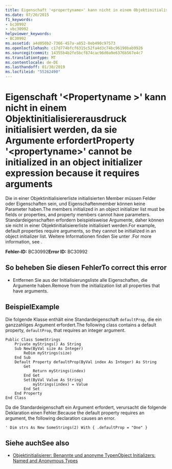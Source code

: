```yaml
---
title: Eigenschaft '<propertyname>' kann nicht in einem Objektinitialisiererausdruck initialisiert werden, da sie Argumente erfordert
ms.date: 07/20/2015
f1_keywords:
- bc30992
- vbc30992
helpviewer_keywords:
- BC30992
ms.assetid: a4d050b2-7366-457a-a852-8eb490c97573
ms.openlocfilehash: c17d774bfcf6315c52fa4d3c74bc96190bab9926
ms.sourcegitcommit: 14355b4b2fe5bcf874cac96d0a9e6376b567e4c7
ms.translationtype: MT
ms.contentlocale: de-DE
ms.lasthandoff: 01/30/2019
ms.locfileid: "55262490"
---
```

# <a name="property-propertyname-cannot-be-initialized-in-an-object-initializer-expression-because-it-requires-arguments"></a><span data-ttu-id="e253d-102">Eigenschaft '\<Propertyname >' kann nicht in einem Objektinitialisiererausdruck initialisiert werden, da sie Argumente erfordert</span><span class="sxs-lookup"><span data-stu-id="e253d-102">Property '\<propertyname>' cannot be initialized in an object initializer expression because it requires arguments</span></span>
<span data-ttu-id="e253d-103">Die in einer Objektinitialisiererliste initialisierten Member müssen Felder oder Eigenschaften sein, und Eigenschaftenmember können keine Parameter haben.</span><span class="sxs-lookup"><span data-stu-id="e253d-103">The members initialized in an object initializer list must be fields or properties, and property members cannot have parameters.</span></span> <span data-ttu-id="e253d-104">Standardeigenschaften erfordern beispielsweise Argumente, daher können sie nicht in einer Objektinitialisiererliste initialisiert werden.</span><span class="sxs-lookup"><span data-stu-id="e253d-104">For example, default properties require arguments, so they cannot be initialized in an object initializer list.</span></span> <span data-ttu-id="e253d-105">Weitere Informationen finden Sie unter .</span><span class="sxs-lookup"><span data-stu-id="e253d-105">For more information, see .</span></span>  
  
 <span data-ttu-id="e253d-106">**Fehler-ID:** BC30992</span><span class="sxs-lookup"><span data-stu-id="e253d-106">**Error ID:** BC30992</span></span>  
  
## <a name="to-correct-this-error"></a><span data-ttu-id="e253d-107">So beheben Sie diesen Fehler</span><span class="sxs-lookup"><span data-stu-id="e253d-107">To correct this error</span></span>  
  
-   <span data-ttu-id="e253d-108">Entfernen Sie aus der Initialisierungsliste alle Eigenschaften, die Argumente haben.</span><span class="sxs-lookup"><span data-stu-id="e253d-108">Remove from the initialization list all properties that have arguments.</span></span>  
  
## <a name="example"></a><span data-ttu-id="e253d-109">Beispiel</span><span class="sxs-lookup"><span data-stu-id="e253d-109">Example</span></span>  
 <span data-ttu-id="e253d-110">Die folgende Klasse enthält eine Standardeigenschaft `defaultProp`, die ein ganzzahliges Argument erfordert.</span><span class="sxs-lookup"><span data-stu-id="e253d-110">The following class contains a default property, `defaultProp`, that requires an integer argument.</span></span>  
  
```  
Public Class SomeStrings  
    Private myStrings() As String  
    Sub New(ByVal size As Integer)  
        ReDim myStrings(size)  
    End Sub  
    Default Property defaultProp(ByVal index As Integer) As String  
        Get  
            Return myStrings(index)  
        End Get  
        Set(ByVal Value As String)  
            myStrings(index) = Value  
        End Set  
    End Property  
End Class  
```  
  
 <span data-ttu-id="e253d-111">Da die Standardeigenschaft ein Argument erfordert, verursacht die folgende Deklaration einen Fehler.</span><span class="sxs-lookup"><span data-stu-id="e253d-111">Because the default property requires an argument, the following declaration causes an error.</span></span>  
  
```  
' Dim strs As New SomeStrings(2) With { .defaultProp = "One" }  
```  
  
## <a name="see-also"></a><span data-ttu-id="e253d-112">Siehe auch</span><span class="sxs-lookup"><span data-stu-id="e253d-112">See also</span></span>


- [<span data-ttu-id="e253d-113">Objektinitialisierer: Benannte und anonyme Typen</span><span class="sxs-lookup"><span data-stu-id="e253d-113">Object Initializers: Named and Anonymous Types</span></span>](../../visual-basic/programming-guide/language-features/objects-and-classes/object-initializers-named-and-anonymous-types.md)
